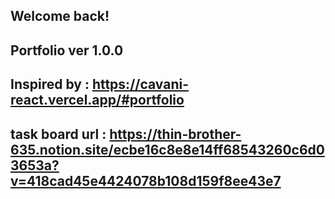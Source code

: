 ## Welcome back!
## Portfolio ver 1.0.0
## Inspired by : https://cavani-react.vercel.app/#portfolio
## task board url : https://thin-brother-635.notion.site/ecbe16c8e8e14ff68543260c6d03653a?v=418cad45e4424078b108d159f8ee43e7
